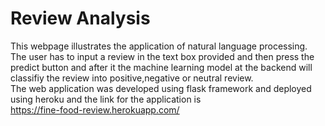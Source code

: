 # Review Analysis
This webpage illustrates the application of natural language processing.
The user has to input a review in the text box provided  and then press the predict button and after it the machine learning model at the backend will classifiy the review into positive,negative or neutral review.<br>
The web application was developed using flask  framework and deployed using heroku and the link for the application is  <br>
https://fine-food-review.herokuapp.com/
